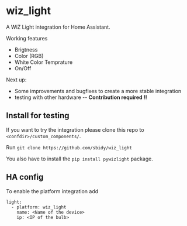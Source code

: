 # wiz_light
A WiZ Light integration for Home Assistant.

Working features 
 - Brigtness
 - Color (RGB)
 - White Color Temprature
 - On/Off

 Next up:
  - Some improvements and bugfixes to create a more stable integration
  - testing with other hardware -- **Contribution required !!**


## Install for testing 
If you want to try the integration please clone this repo to `<confdir>/custom_components/`.

Run `git clone https://github.com/sbidy/wiz_light`

You also have to install the `pip install pywizlight` package.

## HA config
To enable the platform integration add 
```
light:
  - platform: wiz_light
    name: <Name of the device>
    ip: <IP of the bulb>
```

